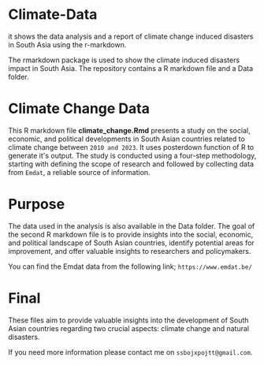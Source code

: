 # Climate-Data
it shows the data analysis and a report of climate change induced disasters in South Asia using the r-markdown.

The rmarkdown package is used to show the climate induced disasters impact in South Asia. 
The repository contains a R markdown file and a Data folder.

# Climate Change Data
This R markdown file **climate_change.Rmd** presents a study on the social, economic, and political developments in South Asian countries related to climate change between `2010 and 2023`. It uses posterdown function of R to generate it's output. The study is conducted using a four-step methodology, starting with defining the scope of research and followed by collecting data from `Emdat`, a reliable source of information. 

# Purpose
The data used in the analysis is also available in the Data folder. The goal of the second R markdown file is to provide insights into the social, economic, and political landscape of South Asian countries, identify potential areas for improvement, and offer valuable insights to researchers and policymakers.

You can find the Emdat data from the following link;
`https://www.emdat.be/`

# Final
These files aim to provide valuable insights into the development of South Asian countries regarding two crucial aspects: climate change and natural disasters. 

If you need more information please contact me on `ssbojxpojtt@gmail.com`. 
